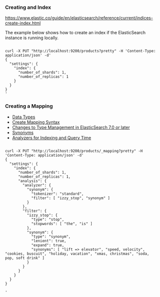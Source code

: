 
### Creating and Index


https://www.elastic.co/guide/en/elasticsearch/reference/current/indices-create-index.html

The example below shows how to create an index if the ElasticSearch instance is running locally.

```shell

curl -X PUT "http://localhost:9200/products?pretty" -H 'Content-Type: application/json' -d'
{
  "settings": {
    "index": {
      "number_of_shards": 1,  
      "number_of_replicas": 1 
    }
  }
}
'

```


### Creating a Mapping

- [Data Types](https://www.elastic.co/guide/en/elasticsearch/reference/current/mapping-types.html)
- [Create Mapping Syntax](https://www.elastic.co/guide/en/elasticsearch/reference/current/mapping.html)
- [Changes to Type Management in ElasticSearch 7.0 or later](https://www.elastic.co/guide/en/elasticsearch/reference/current/removal-of-types.html)
- [Synonyms](https://www.elastic.co/guide/en/elasticsearch/reference/current/analysis-synonym-tokenfilter.html)
- [Analyzers for Indexing and Query Time](https://www.elastic.co/guide/en/elasticsearch/reference/7.3/analyzer.html)

```shell

curl -X PUT "http://localhost:9200/products/_mapping?pretty" -H 'Content-Type: application/json' -d'
{
  "settings": {
    "index": {
      "number_of_shards": 1,  
      "number_of_replicas": 1,
	  "analysis": {
        "analyzer": {
          "synonym": {
            "tokenizer": "standard",
            "filter": [ "izzy_stop", "synonym" ]
          }
        },
        "filter": {
          "izzy_stop": {
            "type": "stop",
            "stopwords": [ "the", "is" ]
          },
          "synonym": {
            "type": "synonym",
            "lenient": true,
            "expand": true,
            "synonyms": [ "lift => elevator", "speed, velocity", "cookies, buscuit", "holiday, vacation", "xmas, christmas", "soda, pop, soft drink" ]
          }
        }
      }
    }
  }
}

'

```
